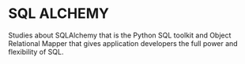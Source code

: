 # SQL ALCHEMY
Studies about SQLAlchemy that is the Python SQL toolkit and Object Relational Mapper that gives application developers the full power and flexibility of SQL.

